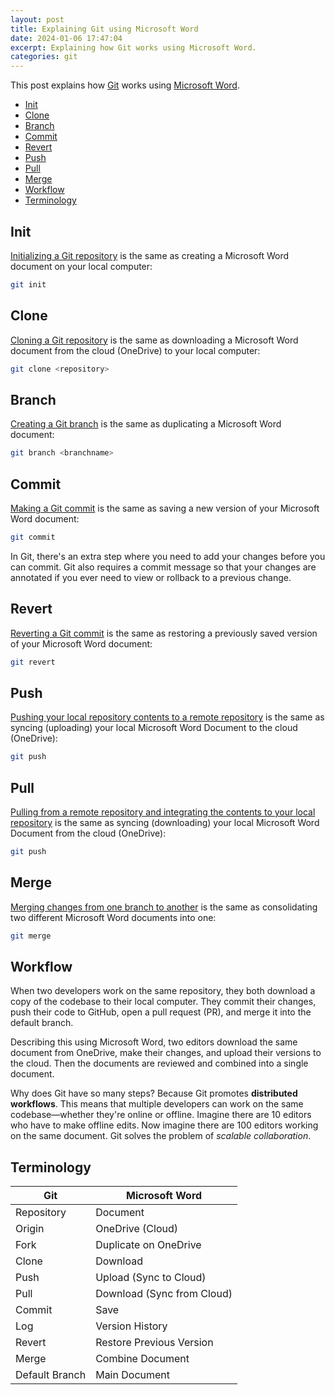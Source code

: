 ```yaml
---
layout: post
title: Explaining Git using Microsoft Word
date: 2024-01-06 17:47:04
excerpt: Explaining how Git works using Microsoft Word.
categories: git
---
```


This post explains how [Git](https://git-scm.com/) works using [Microsoft Word](https://www.microsoft.com/microsoft-365/word).

- [Init](#init)
- [Clone](#clone)
- [Branch](#branch)
- [Commit](#commit)
- [Revert](#revert)
- [Push](#push)
- [Pull](#pull)
- [Merge](#merge)
- [Workflow](#workflow)
- [Terminology](#terminology)

## Init

[Initializing a Git repository](https://git-scm.com/docs/git-init) is the same as creating a Microsoft Word document on your local computer:

```sh
git init
```

## Clone

[Cloning a Git repository](https://git-scm.com/docs/git-clone) is the same as downloading a Microsoft Word document from the cloud (OneDrive) to your local computer:

```sh
git clone <repository>
```

## Branch

[Creating a Git branch](https://git-scm.com/docs/git-branch) is the same as duplicating a Microsoft Word document:

```sh
git branch <branchname>
```

## Commit

[Making a Git commit](https://git-scm.com/docs/git-commit) is the same as saving a new version of your Microsoft Word document:

```sh
git commit
```

In Git, there's an extra step where you need to add your changes before you can commit. Git also requires a commit message so that your changes are annotated if you ever need to view or rollback to a previous change.

## Revert

[Reverting a Git commit](https://git-scm.com/docs/git-revert) is the same as restoring a previously saved version of your Microsoft Word document:

```sh
git revert
```

## Push

[Pushing your local repository contents to a remote repository](https://git-scm.com/docs/git-push) is the same as syncing (uploading) your local Microsoft Word Document to the cloud (OneDrive):

```sh
git push
```

## Pull

[Pulling from a remote repository and integrating the contents to your local repository](https://git-scm.com/docs/git-pull) is the same as syncing (downloading) your local Microsoft Word Document from the cloud (OneDrive):

```sh
git push
```

## Merge

[Merging changes from one branch to another](https://git-scm.com/docs/git-merge) is the same as consolidating two different Microsoft Word documents into one:

```sh
git merge
```

## Workflow

When two developers work on the same repository, they both download a copy of the codebase to their local computer. They commit their changes, push their code to GitHub, open a pull request (PR), and merge it into the default branch.

Describing this using Microsoft Word, two editors download the same document from OneDrive, make their changes, and upload their versions to the cloud. Then the documents are reviewed and combined into a single document.

Why does Git have so many steps? Because Git promotes **distributed workflows**. This means that multiple developers can work on the same codebase—whether they're online or offline. Imagine there are
10 editors who have to make offline edits. Now imagine there are 100 editors working on the same document. Git solves the problem of _scalable collaboration_.

## Terminology

| Git            | Microsoft Word             |
| -------------- | -------------------------- |
| Repository     | Document                   |
| Origin         | OneDrive (Cloud)           |
| Fork           | Duplicate on OneDrive      |
| Clone          | Download                   |
| Push           | Upload (Sync to Cloud)     |
| Pull           | Download (Sync from Cloud) |
| Commit         | Save                       |
| Log            | Version History            |
| Revert         | Restore Previous Version   |
| Merge          | Combine Document           |
| Default Branch | Main Document              |
